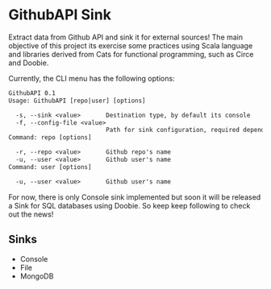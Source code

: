 # GithubAPI Sink

Extract data from Github API and sink it for external sources! The main objective of this project its exercise some practices using Scala language and libraries derived from Cats for functional programming, such as Circe and Doobie.

Currently, the CLI menu has the following options:

```txt
GithubAPI 0.1
Usage: GithubAPI [repo|user] [options]

  -s, --sink <value>       Destination type, by default its console
  -f, --config-file <value>
                           Path for sink configuration, required depending on destination type
Command: repo [options]

  -r, --repo <value>       Github repo's name
  -u, --user <value>       Github user's name
Command: user [options]

  -u, --user <value>       Github user's name
```

For now, there is only Console sink implemented but soon it will be released a Sink for SQL databases using Doobie. So keep keep following to check out the news!

## Sinks

- Console
- File
- MongoDB